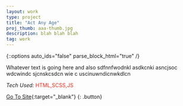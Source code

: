 ```yaml
---
layout: work
type: project
title: "Act Any Age"
proj_thumb: aaa-thumb.jpg 
description: blah blah blah
tag: work
---
```


{::options auto_ids="false" parse_block_html="true" /}

Whatever text is going here and also
sdfnnfwodnkl asdkcnki asncjsoc wdcwindc sjcnskcsdcn wie c
uscinuwndicnwkdlcn

*Tech Used:* <span style="color:#F82D20">HTML,SCSS,JS</span>

[Go To Site](http://actanyage.com "Kiehls Act Any Age Site"){:target="_blank"}
{: .button}